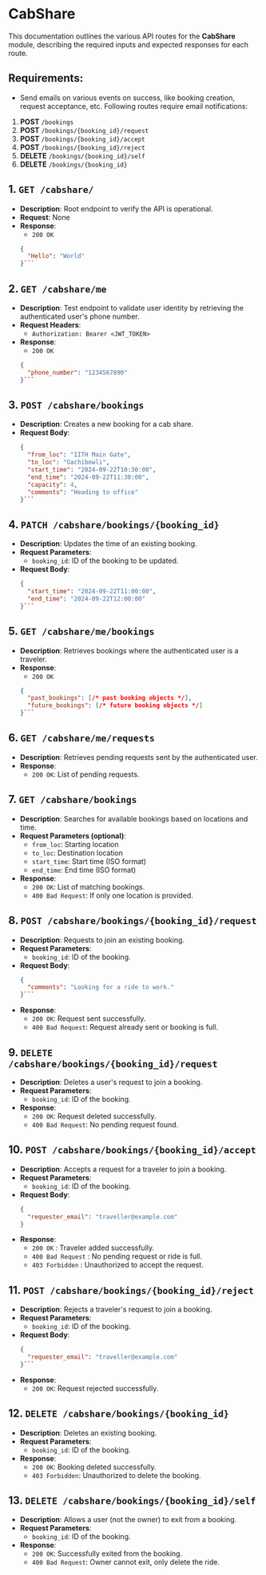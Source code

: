 
# CabShare
This documentation outlines the various API routes for the **CabShare** module, describing the required inputs and expected responses for each route.

## Requirements:
- Send emails on various events on success, like booking creation, request acceptance, etc. Following routes require email notifications:
1. **POST** `/bookings`
2. **POST** `/bookings/{booking_id}/request`
3. **POST** `/bookings/{booking_id}/accept`
4. **POST** `/bookings/{booking_id}/reject`
5. **DELETE** `/bookings/{booking_id}/self`
6. **DELETE** `/bookings/{booking_id}`

## 1. `GET /cabshare/`
- **Description**: Root endpoint to verify the API is operational.
- **Request**: None
- **Response**:
  - `200 OK`
  ```json
  {
    "Hello": "World"
  }```

## 2. `GET /cabshare/me`
- **Description**: Test endpoint to validate user identity by retrieving the authenticated user's phone number.
- **Request Headers**:
  - `Authorization: Bearer <JWT_TOKEN>`
- **Response**:
  - `200 OK`
  ```json
  {
    "phone_number": "1234567890"
  }```

## 3. `POST /cabshare/bookings`
- **Description**: Creates a new booking for a cab share.
- **Request Body**:
  ```json
  {
    "from_loc": "IITH Main Gate",
    "to_loc": "Gachibowli",
    "start_time": "2024-09-22T10:30:00",
    "end_time": "2024-09-22T11:30:00",
    "capacity": 4,
    "comments": "Heading to office"
  }```

## 4. `PATCH /cabshare/bookings/{booking_id}`
- **Description**: Updates the time of an existing booking.
- **Request Parameters**:
  - `booking_id`: ID of the booking to be updated.
- **Request Body**:
  ```json
  {
    "start_time": "2024-09-22T11:00:00",
    "end_time": "2024-09-22T12:00:00"
  }```

## 5. `GET /cabshare/me/bookings`
- **Description**: Retrieves bookings where the authenticated user is a traveler.
- **Response**:
  - `200 OK`
  ```json
  {
    "past_bookings": [/* past booking objects */],
    "future_bookings": [/* future booking objects */]
  }```

## 6. `GET /cabshare/me/requests`
- **Description**: Retrieves pending requests sent by the authenticated user.
- **Response**:
  - `200 OK`: List of pending requests.

## 7. `GET /cabshare/bookings`
- **Description**: Searches for available bookings based on locations and time.
- **Request Parameters (optional)**:
  - `from_loc`: Starting location
  - `to_loc`: Destination location
  - `start_time`: Start time (ISO format)
  - `end_time`: End time (ISO format)
- **Response**:
  - `200 OK`: List of matching bookings.
  - `400 Bad Request`: If only one location is provided.



## 8. `POST /cabshare/bookings/{booking_id}/request`
- **Description**: Requests to join an existing booking.
- **Request Parameters**:
  - `booking_id`: ID of the booking.
- **Request Body**:
  ```json
  {
    "comments": "Looking for a ride to work."
  }```

- **Response**:
    - `200 OK`: Request sent successfully.
    - `400 Bad Request`: Request already sent or booking is full.

## 9. `DELETE /cabshare/bookings/{booking_id}/request`
- **Description**: Deletes a user's request to join a booking.
- **Request Parameters**:
  - `booking_id`: ID of the booking.
- **Response**:
  - `200 OK`: Request deleted successfully.
  - `400 Bad Request`: No pending request found.

## 10. `POST /cabshare/bookings/{booking_id}/accept`
- **Description**: Accepts a request for a traveler to join a booking.
- **Request Parameters**:
  - `booking_id`: ID of the booking.
- **Request Body**:
  ```json
  {
    "requester_email": "traveller@example.com"
  }
  ```
- **Response**:
  - `200 OK` : Traveler added successfully.
  - `400 Bad Request` : No pending request or ride is full.
  - `403 Forbidden` : Unauthorized to accept the request.


## 11. `POST /cabshare/bookings/{booking_id}/reject`
- **Description**: Rejects a traveler's request to join a booking.
- **Request Parameters**:
  - `booking_id`: ID of the booking.
- **Request Body**:
  ```json
  {
    "requester_email": "traveller@example.com"
  }```

- **Response**:
    - `200 OK`: Request rejected successfully.
    
## 12. `DELETE /cabshare/bookings/{booking_id}`
- **Description**: Deletes an existing booking.
- **Request Parameters**:
  - `booking_id`: ID of the booking.
- **Response**:
  - `200 OK`: Booking deleted successfully.
  - `403 Forbidden`: Unauthorized to delete the booking.

## 13. `DELETE /cabshare/bookings/{booking_id}/self`
- **Description**: Allows a user (not the owner) to exit from a booking.
- **Request Parameters**:
  - `booking_id`: ID of the booking.
- **Response**:
  - `200 OK`: Successfully exited from the booking.
  - `400 Bad Request`: Owner cannot exit, only delete the ride.
